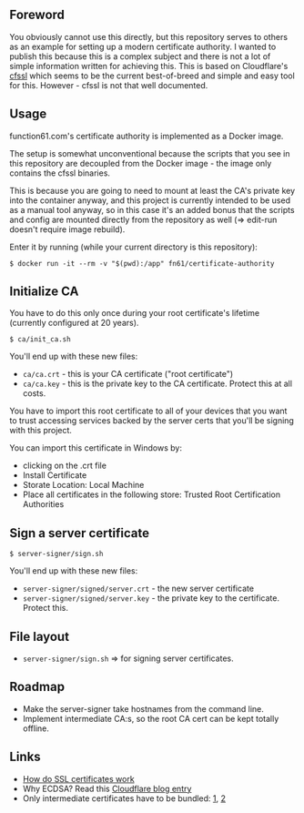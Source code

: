 Foreword
--------

You obviously cannot use this directly, but this repository serves to others as an example for
setting up a modern certificate authority. I wanted to publish this because this is a complex subject
and there is not a lot of simple information written for achieving this. This is based on Cloudflare's
[cfssl](https://github.com/cloudflare/cfssl) which seems to be the current best-of-breed and simple and
easy tool for this. However - cfssl is not that well documented.


Usage
-----

function61.com's certificate authority is implemented as a Docker image.

The setup is somewhat unconventional because the scripts that you see in this repository are decoupled
from the Docker image - the image only contains the cfssl binaries.

This is because you are going to need to mount at least the CA's private key into the container anyway,
and this project is currently intended to be used as a manual tool anyway, so in this case it's an added
bonus that the scripts and config are mounted directly from the repository as well
(=> edit-run doesn't require image rebuild).

Enter it by running (while your current directory is this repository):

```
$ docker run -it --rm -v "$(pwd):/app" fn61/certificate-authority
```


Initialize CA
-------------

You have to do this only once during your root certificate's lifetime (currently configured at 20 years).

```
$ ca/init_ca.sh
```

You'll end up with these new files:

- `ca/ca.crt` - this is your CA certificate ("root certificate")
- `ca/ca.key` - this is the private key to the CA certificate. Protect this at all costs.

You have to import this root certificate to all of your devices that you want to trust
accessing services backed by the server certs that you'll be signing with this project.

You can import this certificate in Windows by:

- clicking on the .crt file
- Install Certificate
- Storate Location: Local Machine
- Place all certificates in the following store: Trusted Root Certification Authorities


Sign a server certificate
-------------------------

```
$ server-signer/sign.sh
```

You'll end up with these new files:

- `server-signer/signed/server.crt` - the new server certificate
- `server-signer/signed/server.key` - the private key to the certificate. Protect this.


File layout
-----------

- `server-signer/sign.sh` => for signing server certificates.


Roadmap
-------

- Make the server-signer take hostnames from the command line.
- Implement intermediate CA:s, so the root CA cert can be kept totally offline.


Links
-----

- [How do SSL certificates work](https://function61.com/blog/2017/how-do-ssl-certificates-work/)
- Why ECDSA? Read this
  [Cloudflare blog entry](https://blog.cloudflare.com/ecdsa-the-digital-signature-algorithm-of-a-better-internet/)
- Only intermediate certificates have to be bundled: [1](http://security.stackexchange.com/questions/65332/ssl-root-certificate-optional),
  [2](http://stackoverflow.com/questions/20409534/how-does-an-ssl-certificate-chain-bundle-work)

